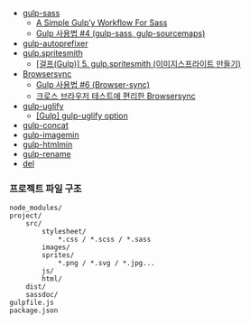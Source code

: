 + [gulp-sass](https://www.npmjs.com/package/gulp-sass)
  - [A Simple Gulp’y Workflow For Sass](https://www.sitepoint.com/simple-gulpy-workflow-sass/)
  - [Gulp 사용법 #4 (gulp-sass, gulp-sourcemaps)](http://webclub.tistory.com/470)
+ [gulp-autoprefixer](https://www.npmjs.com/package/gulp-autoprefixer)
+ [gulp.spritesmith](https://www.npmjs.com/package/gulp.spritesmith)
  - [[걸프(Gulp)] 5. gulp.spritesmith (이미지스프라이트 만들기)](http://recoveryman.tistory.com/301)
+ [Browsersync](https://browsersync.io/docs/gulp)
  - [Gulp 사용법 #6 (Browser-sync)](http://webclub.tistory.com/473)
  - [크로스 브라우저 테스트에 편리한 Browsersync](https://blog.outsider.ne.kr/1216)
+ [gulp-uglify](https://www.npmjs.com/package/gulp-uglify)
  - [[Gulp] gulp-uglify option](http://witinweb.com/post/123625188342/gulp-gulp-uglify-option)
+ [gulp-concat](https://www.npmjs.com/package/gulp-concat)
+ [gulp-imagemin](https://www.npmjs.com/package/gulp-imagemin)
+ [gulp-htmlmin](https://www.npmjs.com/package/gulp-htmlmin)
+ [gulp-rename](https://www.npmjs.com/package/gulp-rename)
+ [del](https://www.npmjs.com/package/del)

### 프로젝트 파일 구조

```
node_modules/
project/
    src/
        stylesheet/
            *.css / *.scss / *.sass
        images/
        sprites/
            *.png / *.svg / *.jpg...
        js/
        html/
    dist/
    sassdoc/
gulpfile.js
package.json
```